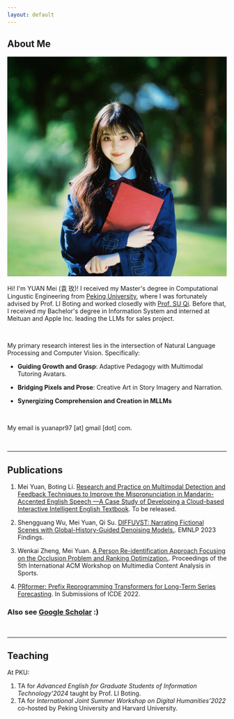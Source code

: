 ```yaml
---
layout: default
---
```


## About Me

<img class="profile-picture" src="imgs/profile.jpeg">

Hi! I'm YUAN Mei (<font face="KAI">袁 玫</font>)! I received my Master's degree in Computational Lingustic Engineering from <a href="https://english.pku.edu.cn">Peking University</a>, where I was fortunately advised by Prof. LI Boting and worked closedly with <a href="https://scholar.google.com.hk/citations?user=9f4JUrUAAAAJ&hl=en">Prof. SU Qi</a>. Before that, I received my Bachelor's degree in Information System and interned at Meituan and Apple Inc. leading the LLMs for sales project.

<br />

My primary research interest lies in the intersection of Natural Language Processing and Computer Vision. Specifically:

- **Guiding Growth and Grasp**: Adaptive Pedagogy with Multimodal Tutoring Avatars.

- **Bridging Pixels and Prose**: Creative Art in Story Imagery and Narration.
  
- **Synergizing Comprehension and Creation in MLLMs** 

<br />

My email is yuanapr97 [at] gmail [dot] com.  


<br />

****

## Publications

1. Mei Yuan, Boting Li. [Research and Practice on Multimodal Detection and Feedback Techniques to Improve the Mispronunciation in Mandarin-Accented English Speech —A Case Study of Developing a Cloud-based Interactive Intelligent English Textbook](). To be released.

2. Shengguang Wu, Mei Yuan, Qi Su. [DIFFUVST: Narrating Fictional Scenes with Global-History-Guided Denoising Models.](https://arxiv.org/pdf/2312.07066v1). EMNLP 2023 Findings.

3. Wenkai Zheng, Mei Yuan. [A Person Re-identification Approach Focusing on the Occlusion Problem and Ranking Optimization.](https://dl.acm.org/doi/abs/10.1145/3552437.3555692). Proceedings of the 5th International ACM Workshop on Multimedia Content Analysis in Sports.

4. [PRformer: Prefix Reprogramming Transformers for Long-Term Series Forecasting](https://drive.google.com/file/d/1TxNETEoq7TEk3mdcXLK1xBS4mGOYvzY8/view). In Submissions of ICDE 2022.


### Also see [Google Scholar](https://scholar.google.com/citations?user=q4kZ8WMAAAAJ&hl=en) :)  


&nbsp;

****

## Teaching
At PKU:
1. TA for *Advanced English for Graduate Students of Information Technology'2024* taught by Prof. LI Boting.
2. TA for *International Joint Summer Workshop on Digital Humanities’2022* co-hosted by Peking University and Harvard University.

<br />




